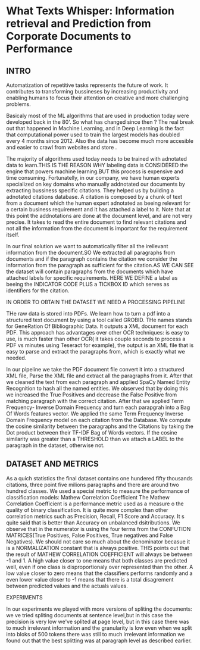 # What Texts Whisper: Information retrieval and Prediction from Corporate Documents to Performance

## INTRO

Automatization of repetitive tasks represents the future of work. It contributes to transforming bussineses by increasing productivity and enabling humans to focus their attention on creative and more challenging problems.

Basicaly most of the ML algorithms that are used in production today were developed  back in the 80'. So what  has changed since then ? The real break out that happened in Machine Learning, and in Deep Learning is the fact that computational power used to train the largest models has doubled every 4 months since 2012. Also the data has become much more accesible and easier to crawl from websites and store . 

The majority of algorithms used today needs to be trained with adnotated data to learn.THIS IS THE REASON WHY  labeling data is CONSIDERED  the engine that powers machine learning.BUT this process is expensive and time consuming. Fortunatelly, in our company, we have human experts specialized on key domains who manually addnotated our documents by extracting  bussiness specific citations. They helped us by building a adnotated citations database.
A citation is composed by a chunk of text from a document which the human expert adnotated as beeing relevant for  a certain business requirement and it has attached a label to it.
Note that at this point the addnotations are done at the document level, and are not very precise. It takes to read the entire document to find relevant citations and not all the information from the document is important for the requirement itself.
    
In our final solution we want to automatically filter all the irellevant information from the document.SO  We  extracted all paragraphs from documents and if the paragraph contains the citation we consider  the information from the paragraph as sufficient for the citation.AS WE CAN SEE  the dataset will contain paragraphs from the documents which have attached labels for specific requirements. HERE WE DEFINE a label as beeing the INDICATOR CODE PLUS a TICKBOX ID which serves as identifiers for the citation.

IN ORDER TO OBTAIN THE DATASET WE NEED A PROCESSING PIPELINE

THe raw data is stored into PDFs. We learn how to turn a pdf into a structured text document by using a tool called GROBID. THe names stands for GeneRation Of Bibliographic Data. It outputs a XML document for each PDF. This approach has advantages over other OCR techniques:
    is easy to use, 
    is much faster than other OCR( it takes couple seconds to process a PDF vs minutes using Teseract for example), 
    the output is an XML file that is easy to parse and extract the paragraphs from, which is exactly what we needed.

In our pipeline we take the PDF document file convert it into a structured XML file, Parse the XML file and extract all the paragraphs from it.
After that we cleaned the text from each paragraph and applied SpaCy Named Entity Recognition to hash all the named entities. We observed that by doing this we increased the True Positives and decrease the False Positive from matching paragraph with the correct citation.
After that we applied Term Frequency- Inverse Domain Frequency and turn each parapgrah into a Bag Of Words features vector.
We applied the same Term Frequency Inverse Domain Frequency model on each citation from the Database.
We compute the cosine similarity between the paragraphs and the Citations by taking the Dot product between their TF-IDF Bag of Words vectors. If the cosine similarity was greater than a THRESHOLD than we attach a LABEL to the paragraph in the dataset, otherwise not.

## DATASET AND METRICS

As a quich statistics the final dataset contains one hundered fifty thousands citations, three point five milions paragraphs and there are around two hundred classes.
We used a special metric to measure the performance of classification models: Mathew Correlation Coefficient
The Mathew Correlation Coefficient is a performance metric used as a measure o the quality of binary classification. It is quite more complex than other correlation metrics such as Precision, Recall, F1 Score and Accuracy. It s quite said that is better than Accuracy on unbalanced dsitributions.
We observe that in the numerator is using the four terms from the CONFUTION MATRICES(True Positives, False Positives, True negatives and False Negatives). We should not care so much about  the denominator becasue it is a NORMALIZATION constant that is always positive. THIS points out that the result of MATHEW CORRELATION COEFFICIENT will always be between -1 and 1.
A high value closer to one means that both classes are predicted well, even if one class is disproportionaly over represented than the other. 
A low value closer to zero  means that the classifiers performs randomly and a even lower value closer to -1 means that there is a total disagrement between predicted values and the actuals values.


EXPERIMENTS

In our experiments we played with more versions of spliting the documents:
    we ve tried spliting documents at sentence level,but in this case the precision is very low
    we've splited at page level, but in this case there was to much irrelevant information and the granularity is low
    even when we split into bloks of 500 tokens there was still to much irrelevant information 
    we found out that the best splitting was at paragraph level as described earlier.



